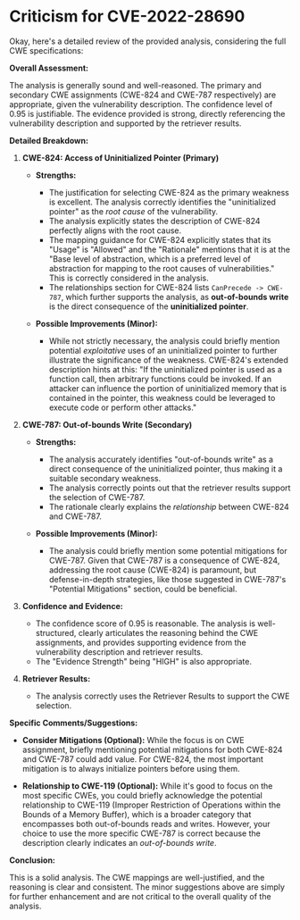 # Criticism for CVE-2022-28690

Okay, here's a detailed review of the provided analysis, considering the full CWE specifications:

**Overall Assessment:**

The analysis is generally sound and well-reasoned. The primary and secondary CWE assignments (CWE-824 and CWE-787 respectively) are appropriate, given the vulnerability description. The confidence level of 0.95 is justifiable. The evidence provided is strong, directly referencing the vulnerability description and supported by the retriever results.

**Detailed Breakdown:**

1.  **CWE-824: Access of Uninitialized Pointer (Primary)**

    *   **Strengths:**
        *   The justification for selecting CWE-824 as the primary weakness is excellent. The analysis correctly identifies the "uninitialized pointer" as the *root cause* of the vulnerability.
        *   The analysis explicitly states the description of CWE-824 perfectly aligns with the root cause.
        *   The mapping guidance for CWE-824 explicitly states that its "Usage" is "Allowed" and the "Rationale" mentions that it is at the "Base level of abstraction, which is a preferred level of abstraction for mapping to the root causes of vulnerabilities." This is correctly considered in the analysis.
        *   The relationships section for CWE-824 lists `CanPrecede -> CWE-787`, which further supports the analysis, as **out-of-bounds write** is the direct consequence of the **uninitialized pointer**.

    *   **Possible Improvements (Minor):**
        *   While not strictly necessary, the analysis could briefly mention potential *exploitative* uses of an uninitialized pointer to further illustrate the significance of the weakness.  CWE-824's extended description hints at this: "If the uninitialized pointer is used as a function call, then arbitrary functions could be invoked. If an attacker can influence the portion of uninitialized memory that is contained in the pointer, this weakness could be leveraged to execute code or perform other attacks."

2.  **CWE-787: Out-of-bounds Write (Secondary)**

    *   **Strengths:**
        *   The analysis accurately identifies "out-of-bounds write" as a direct consequence of the uninitialized pointer, thus making it a suitable secondary weakness.
        *   The analysis correctly points out that the retriever results support the selection of CWE-787.
        *   The rationale clearly explains the *relationship* between CWE-824 and CWE-787.

    *   **Possible Improvements (Minor):**
        *   The analysis could briefly mention some potential mitigations for CWE-787. Given that CWE-787 is a consequence of CWE-824, addressing the root cause (CWE-824) is paramount, but defense-in-depth strategies, like those suggested in CWE-787's "Potential Mitigations" section, could be beneficial.

3.  **Confidence and Evidence:**

    *   The confidence score of 0.95 is reasonable. The analysis is well-structured, clearly articulates the reasoning behind the CWE assignments, and provides supporting evidence from the vulnerability description and retriever results.
    *   The "Evidence Strength" being "HIGH" is also appropriate.

4.  **Retriever Results:**

    *   The analysis correctly uses the Retriever Results to support the CWE selection.

**Specific Comments/Suggestions:**

*   **Consider Mitigations (Optional):** While the focus is on CWE assignment, briefly mentioning potential mitigations for both CWE-824 and CWE-787 could add value. For CWE-824, the most important mitigation is to always initialize pointers before using them.

*   **Relationship to CWE-119 (Optional):** While it's good to focus on the most specific CWEs, you could briefly acknowledge the potential relationship to CWE-119 (Improper Restriction of Operations within the Bounds of a Memory Buffer), which is a broader category that encompasses both out-of-bounds reads and writes. However, your choice to use the more specific CWE-787 is correct because the description clearly indicates an *out-of-bounds write*.

**Conclusion:**

This is a solid analysis. The CWE mappings are well-justified, and the reasoning is clear and consistent. The minor suggestions above are simply for further enhancement and are not critical to the overall quality of the analysis.